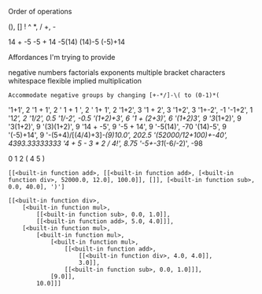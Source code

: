 Order of operations

(), []
!
^
*, /
+, -



14 + -5
-5 + 14
-5(14)
(14)-5
(-5)+14


Affordances I'm trying to provide

negative numbers
factorials
exponents
multiple bracket characters
whitespace flexible
implied multiplication



    Accommodate negative groups by changing [+-*/]-\( to (0-1)*(

'1+1',                       2
'1 + 1',                     2
' 1 + 1 ',                   2
'   1+ 1',                   2
'1+2',                       3
'1 + 2',                     3
 '1+2',                      3
'1+-2',                      -1
'-1+2',                      1
'1*2',                       2
'1/2',                       0.5
'1/-2',                      -0.5
'(1+2)+3',                   6
'1 + (2+3)',                 6
'(1+2)3',                    9
'3*(1+2)',                   9
'3(1+2)',                    9
'(3)(1+2)',                  9
'14 + -5',                   9
'-5 + 14',                   9
'-5(14)',                    -70
'(14)-5',                    9
'(-5)+14',                   9
'-(5+4)/[(4/4)+3]*-(9)10.0',  202.5
'(52000/12+100)+-40',        4393.33333333
'4 + 5 - 3 * 2 / 4!',        8.75
'-5+-31*(-6/-2)',            -98


0   1   2   (   4   5   )



    [[<built-in function add>, [[<built-in function add>, [<built-in function div>, 52000.0, 12.0], 100.0]], []], [<built-in function sub>, 0.0, 40.0], ')']

    [[<built-in function div>,
        [<built-in function mul>, 
            [[<built-in function sub>, 0.0, 1.0]], 
            [[<built-in function add>, 5.0, 4.0]]], 
        [<built-in function mul>, 
            [<built-in function mul>, 
                [<built-in function mul>, 
                    [[<built-in function add>, 
                        [[<built-in function div>, 4.0, 4.0]],
                        3.0]], 
                    [[<built-in function sub>, 0.0, 1.0]]], 
                [9.0]], 
            10.0]]]